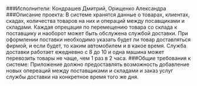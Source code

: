 ###Исполнители: 
	Кондрашев Дмитрий, Орищенко Александра
###Описание проекта: 
	В системе хранятся данные о товарах, клиентах, скадах, количества товаров на них и операций между посавщиками и складами.
	Каждая опрецация по перемещению товара со склада к поставщику и наоборот может быть обслужена службой доставки. 
	При оформлении поставки необходимо указать будет ли товар доставляться фирмой, и если будет, то каким автомобилем и в какое время.
	Служба доставки работает ежедневно с 8 до 10 и одна машина может перевозить товары не чаще, чем 1 раз в 2 часа.
###Общие требования к системе:
	Приложение должно предоставлять возможность добавление новых опереаций между поставщиками и складами и заказ услуг службы доставки на конкретное время того же дня.
